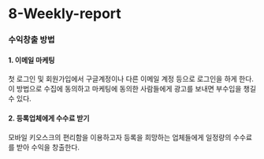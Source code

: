 # 8-Weekly-report

### 수익창출 방법

#### 1. 이메일 마케팅
첫 로그인 및 회원가입에서 구글계정이나 다른 이메일 계정 등으로 로그인을 하게 한다.
이 방법으로 수집에 동의하고 마케팅에 동의한 사람들에게 광고를 보내면 부수입을 챙길 수 있다.

#### 2. 등록업체에게 수수료 받기
모바일 키오스크의 편리함을 이용하고자 등록을 희망하는 업체들에게 일정량의 수수료를 받아 수익을 창출한다.

